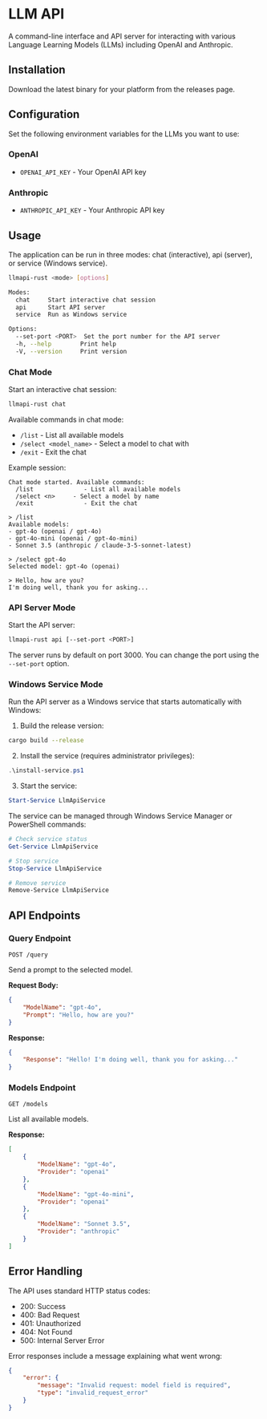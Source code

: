 # LLM API

A command-line interface and API server for interacting with various Language Learning Models (LLMs) including OpenAI and Anthropic.

## Installation

Download the latest binary for your platform from the releases page.

## Configuration

Set the following environment variables for the LLMs you want to use:

### OpenAI
- `OPENAI_API_KEY` - Your OpenAI API key

### Anthropic
- `ANTHROPIC_API_KEY` - Your Anthropic API key

## Usage

The application can be run in three modes: chat (interactive), api (server), or service (Windows service).

```bash
llmapi-rust <mode> [options]

Modes:
  chat     Start interactive chat session
  api      Start API server
  service  Run as Windows service

Options:
  --set-port <PORT>  Set the port number for the API server
  -h, --help        Print help
  -V, --version     Print version
```

### Chat Mode

Start an interactive chat session:

```bash
llmapi-rust chat
```

Available commands in chat mode:
- `/list` - List all available models
- `/select <model_name>` - Select a model to chat with
- `/exit` - Exit the chat

Example session:
```
Chat mode started. Available commands:
  /list              - List all available models
  /select <n>     - Select a model by name
  /exit              - Exit the chat

> /list
Available models:
- gpt-4o (openai / gpt-4o)
- gpt-4o-mini (openai / gpt-4o-mini)
- Sonnet 3.5 (anthropic / claude-3-5-sonnet-latest)

> /select gpt-4o
Selected model: gpt-4o (openai)

> Hello, how are you?
I'm doing well, thank you for asking...
```

### API Server Mode

Start the API server:

```bash
llmapi-rust api [--set-port <PORT>]
```

The server runs by default on port 3000. You can change the port using the `--set-port` option.

### Windows Service Mode

Run the API server as a Windows service that starts automatically with Windows:

1. Build the release version:
```bash
cargo build --release
```

2. Install the service (requires administrator privileges):
```powershell
.\install-service.ps1
```

3. Start the service:
```powershell
Start-Service LlmApiService
```

The service can be managed through Windows Service Manager or PowerShell commands:
```powershell
# Check service status
Get-Service LlmApiService

# Stop service
Stop-Service LlmApiService

# Remove service
Remove-Service LlmApiService
```

## API Endpoints

### Query Endpoint

`POST /query`

Send a prompt to the selected model.

**Request Body:**
```json
{
    "ModelName": "gpt-4o",
    "Prompt": "Hello, how are you?"
}
```

**Response:**
```json
{
    "Response": "Hello! I'm doing well, thank you for asking..."
}
```

### Models Endpoint

`GET /models`

List all available models.

**Response:**
```json
[
    {
        "ModelName": "gpt-4o",
        "Provider": "openai"
    },
    {
        "ModelName": "gpt-4o-mini",
        "Provider": "openai"
    },
    {
        "ModelName": "Sonnet 3.5",
        "Provider": "anthropic"
    }
]
```

## Error Handling

The API uses standard HTTP status codes:
- 200: Success
- 400: Bad Request
- 401: Unauthorized
- 404: Not Found
- 500: Internal Server Error

Error responses include a message explaining what went wrong:
```json
{
    "error": {
        "message": "Invalid request: model field is required",
        "type": "invalid_request_error"
    }
}
